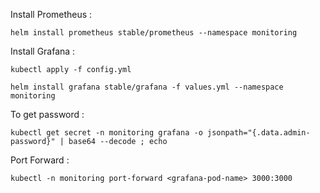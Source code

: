 Install Prometheus :

```helm install prometheus stable/prometheus --namespace monitoring```

Install Grafana :

```kubectl apply -f config.yml```

```helm install grafana stable/grafana -f values.yml --namespace monitoring```

To get password :

```kubectl get secret -n monitoring grafana -o jsonpath="{.data.admin-password}" | base64 --decode ; echo```


Port Forward :

```kubectl -n monitoring port-forward <grafana-pod-name> 3000:3000```

